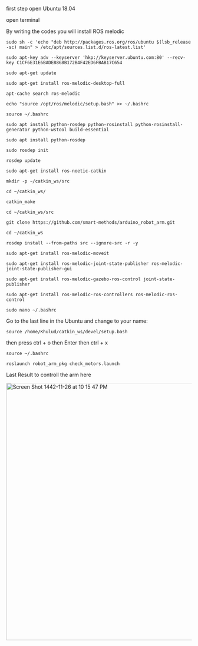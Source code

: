 

first step open Ubuntu 18.04 

open terminal

By writing the codes you will install ROS melodic

`sudo sh -c 'echo "deb http://packages.ros.org/ros/ubuntu $(lsb_release -sc) main" > /etc/apt/sources.list.d/ros-latest.list'`
 
`sudo apt-key adv --keyserver 'hkp://keyserver.ubuntu.com:80' --recv-key C1CF6E31E6BADE8868B172B4F42ED6FBAB17C654`
 
`sudo apt-get update`
 
`sudo apt-get install ros-melodic-desktop-full`
 
`apt-cache search ros-melodic`
 
`echo "source /opt/ros/melodic/setup.bash" >> ~/.bashrc`
 
`source ~/.bashrc`
 
`sudo apt install python-rosdep python-rosinstall python-rosinstall-generator python-wstool build-essential`
 
`sudo apt install python-rosdep`
 
`sudo rosdep init`
 
`rosdep update`
 
`sudo apt-get install ros-noetic-catkin`
 
`mkdir -p ~/catkin_ws/src`
 
`cd ~/catkin_ws/`
 
`catkin_make`
 
`cd ~/catkin_ws/src`
 
`git clone https://github.com/smart-methods/arduino_robot_arm.git`
 
`cd ~/catkin_ws`
 
`rosdep install --from-paths src --ignore-src -r -y`
 
`sudo apt-get install ros-melodic-moveit`
 
`sudo apt-get install ros-melodic-joint-state-publisher ros-melodic-joint-state-publisher-gui`
 
`sudo apt-get install ros-melodic-gazebo-ros-control joint-state-publisher`
 
`sudo apt-get install ros-melodic-ros-controllers ros-melodic-ros-control`
 
`sudo nano ~/.bashrc`
 
Go to the last line in the Ubuntu and change to your name:

`source /home/Khulud/catkin_ws/devel/setup.bash`
 
then press ctrl + o 
then Enter 
then ctrl + x
 
`source ~/.bashrc`

`roslaunch robot_arm_pkg check_motors.launch`

Last Result to controll the arm here 

<img width="699" alt="Screen Shot 1442-11-26 at 10 15 47 PM" src="https://user-images.githubusercontent.com/86845134/124773804-f456d180-df45-11eb-8be7-782cc4c1b921.png">
